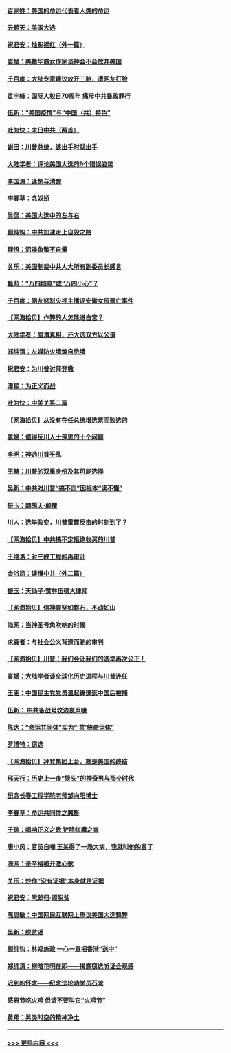 #### [百家姓：美国的命运代表着人类的命运](../pages/nsc993/n12615838.md?t=12132102) 
#### [云鹤天：美国大选](../pages/nsc993/n12615994.md?t=12132102) 
#### [祝君安：烛影摇红（外一篇）](../pages/nsc993/n12615975.md?t=12132102) 
#### [袁斌：美籍华裔女作家谈神会不会放弃美国](../pages/nsc993/n12615263.md?t=12132102) 
#### [千百度：大陆专家建议放开三胎，遭网友打脸](../pages/nsc993/n12614456.md?t=12132102) 
#### [袁宇峰：国际人权日70周年 痛斥中共暴政罪行](../pages/nsc993/n12611965.md?t=12132102) 
#### [伍新：“美国疫情”与“中国（共）特色”](../pages/nsc993/n12611463.md?t=12132102) 
#### [吐为快：末日中共（两首）](../pages/nsc993/n12611461.md?t=12132102) 
#### [谢田：川普总统，该出手时就出手](../pages/nsc993/n12610905.md?t=12132102) 
#### [大陆学者：评论美国大选的9个错误姿势](../pages/nsc993/n12609586.md?t=12132102) 
#### [李国涛：迷惘与清醒](../pages/nsc993/n12607532.md?t=12132102) 
#### [李春草：念奴娇](../pages/nsc993/n12607083.md?t=12132102) 
#### [吴侃：美国大选中的左与右](../pages/nsc993/n12607054.md?t=12132102) 
#### [颜纯钩：中共加速走上自毁之路](../pages/nsc993/n12606473.md?t=12132102) 
#### [理悟：沼泽鱼鳖不自量](../pages/nsc993/n12606454.md?t=12132102) 
#### [关乐：美国制裁中共人大所有副委员长感言](../pages/nsc993/n12606442.md?t=12132102) 
#### [甄莳：“万四如意”或“万四小心”？](../pages/nsc993/n12606091.md?t=12132102) 
#### [千百度：网友怒怼央视主播评安徽女孩溺亡事件](../pages/nsc993/n12605370.md?t=12132102) 
#### [【网海拾贝】作弊的人怎能进白宫？](../pages/nsc993/n12603546.md?t=12132102) 
#### [大陆学者：厘清真相，还大选双方以公道](../pages/nsc993/n12603475.md?t=12132102) 
#### [郑纯清：左媒防火墙筑自绝墙](../pages/nsc993/n12602226.md?t=12132102) 
#### [祝君安：为川普讨拜登檄](../pages/nsc993/n12602199.md?t=12132102) 
#### [潭星：为正义而战](../pages/nsc993/n12600926.md?t=12132102) 
#### [吐为快：中美关系二篇](../pages/nsc993/n12600908.md?t=12132102) 
#### [【网海拾贝】从没有在任总统增选票而败选的](../pages/nsc993/n12600435.md?t=12132102) 
#### [袁斌：值得反川人士深思的十个问题](../pages/nsc993/n12600332.md?t=12132102) 
#### [李明：神选川普平乱](../pages/nsc993/n12599751.md?t=12132102) 
#### [王赫：川普的双重身份及其可能选择](../pages/nsc993/n12599723.md?t=12132102) 
#### [吴新：中共对川普“搞不定”因根本“读不懂”](../pages/nsc993/n12599502.md?t=12132102) 
#### [振玉：鹧鸪天‧颠覆](../pages/nsc993/n12599494.md?t=12132102) 
#### [川人：选举政变，川普雷霆反击的时刻到了？](../pages/nsc993/n12599291.md?t=12132102) 
#### [【网海拾贝】中共搞不定拒绝收买的川普](../pages/nsc993/n12598955.md?t=12132102) 
#### [王维洛：对三峡工程的再审计](../pages/nsc993/n12598436.md?t=12132102) 
#### [金浴凤：读懂中共（外二篇）](../pages/nsc993/n12597943.md?t=12132102) 
#### [振玉：天仙子‧赞林伍德大律师](../pages/nsc993/n12597929.md?t=12132102) 
#### [【网海拾贝】信神要坚如磐石，不动如山](../pages/nsc993/n12597901.md?t=12132102) 
#### [海网：当神圣号角吹响的时候](../pages/nsc993/n12595891.md?t=12132102) 
#### [求真者：与社会公义背道而驰的审判](../pages/nsc993/n12595868.md?t=12132102) 
#### [【网海拾贝】川普：我们会让我们的选举再次公正！](../pages/nsc993/n12594930.md?t=12132102) 
#### [袁斌：大陆学者谈全球化历史进程与川普连任](../pages/nsc993/n12594690.md?t=12132102) 
#### [王涵：中国民主党党员温起锋遣返中国后被捕](../pages/nsc993/n12594540.md?t=12132102) 
#### [伍新： 中共备战号坟边哀声嚎](../pages/nsc993/n12593086.md?t=12132102) 
#### [陈达：“命运共同体”实为“‘共’统命运体”](../pages/nsc993/n12590865.md?t=12132102) 
#### [罗博特：窃选](../pages/nsc993/n12590619.md?t=12132102) 
#### [【网海拾贝】拜登集团上台，就是美国的终结](../pages/nsc993/n12589725.md?t=12132102) 
#### [邢天行：历史上一夜“换头”的神奇男与那个时代](../pages/nsc993/n12589424.md?t=12132102) 
#### [纪念长春工程学院老师邹向阳博士](../pages/nsc993/n12585390.md?t=12132102) 
#### [李春草：命运共同体之魔影](../pages/nsc993/n12585026.md?t=12132102) 
#### [千瑞：唱响正义之歌 铲除红魔之害](../pages/nsc993/n12585002.md?t=12132102) 
#### [唐小风：官员自嘲 王某得了一场大病，我就叫他脱贫了](../pages/nsc993/n12584981.md?t=12132102) 
#### [海网：基辛格被开激心歌](../pages/nsc993/n12584946.md?t=12132102) 
#### [关乐：炒作“没有证据”本身就是证据](../pages/nsc993/n12583146.md?t=12132102) 
#### [祝君安：阮郎归‧颂脱贫](../pages/nsc993/n12583119.md?t=12132102) 
#### [陈思敏：中国网民互联网上热议美国大选舞弊](../pages/nsc993/n12582845.md?t=12132102) 
#### [吴新：脱贫谣](../pages/nsc993/n12580839.md?t=12132102) 
#### [颜纯钩：林郑施政 一心一意把香港“送中”](../pages/nsc993/n12580805.md?t=12132102) 
#### [郑纯清：柳暗花明在即——揭露窃选听证会观感](../pages/nsc993/n12580795.md?t=12132102) 
#### [迟到的怀念——纪念法轮功学员石龙](../pages/nsc993/n12580245.md?t=12132102) 
#### [感恩节吃火鸡  但请不要叫它“火鸡节”](../pages/nsc993/n12580252.md?t=12132102) 
#### [黄翔：另类时空的精神净土](../pages/nsc993/n12578638.md?t=12132102) 

----
#### [ >>> 更早内容 <<< ](../indexes/nsc993-earlier.md)
